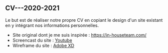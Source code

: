 ## CV---2020-2021

Le but est de réaliser notre propre CV en copiant le design d'un site existant en y intégrant nos informations personnelles.



- Site original dont je me suis inspirée : https://in-houseteam.com/
- Screencast du site : [Youtube](https://youtu.be/_EyHQq4WnGY)
- Wireframe du site : [Adobe XD](https://xd.adobe.com/view/3b6f4adb-e97f-43d8-77cf-24885c83a007-4d5e/)

